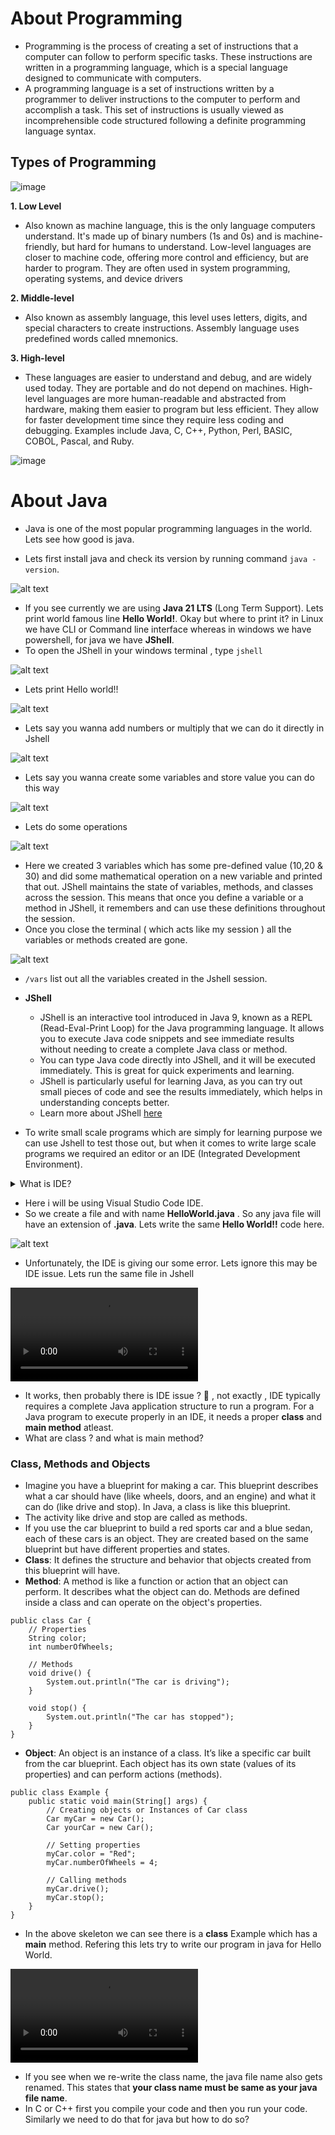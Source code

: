 # About Programming

- Programming is the process of creating a set of instructions that a computer can follow to perform specific tasks. These instructions are written in a programming language, which is a special language designed to communicate with computers.
- A programming language is a set of instructions written by a programmer to deliver instructions to the computer to perform and accomplish a task. This set of instructions is usually viewed as incomprehensible code structured following a definite programming language syntax.

## Types of Programming

![image](https://github.com/user-attachments/assets/24cee976-8627-4466-a47d-f5fcbcd899cf)

**1. Low Level**
  - Also known as machine language, this is the only language computers understand. It's made up of binary numbers (1s and 0s) and is machine-friendly, but hard for humans to understand. Low-level languages are closer to machine code, offering more control and efficiency, but are harder to program. They are often used in system programming, operating systems, and device drivers

**2. Middle-level**
  - Also known as assembly language, this level uses letters, digits, and special characters to create instructions. Assembly language uses predefined words called mnemonics.

**3. High-level**
  - These languages are easier to understand and debug, and are widely used today. They are portable and do not depend on machines. High-level languages are more human-readable and abstracted from hardware, making them easier to program but less efficient. They allow for faster development time since they require less coding and debugging. Examples include Java, C, C++, Python, Perl, BASIC, COBOL, Pascal, and Ruby.

![image](https://github.com/user-attachments/assets/515317d8-4a14-42aa-a298-ef3e4f9c76cc)


# About Java
- Java is one of the most popular programming languages in the world. Lets see how good is java.

- Lets first install java and check its version by running command `java -version`.

![alt text](image.png)

- If you see currently we are using **Java 21 LTS** (Long Term Support). Lets print world famous line **Hello World!**. Okay but where to print it? in Linux we have CLI or Command line interface whereas in windows we have powershell, for java we have **JShell**.
- To open the JShell in your windows terminal , type `jshell`

![alt text](image-1.png)

- Lets print Hello world!!

![alt text](image-2.png)

- Lets say you wanna add numbers or multiply that we can do it directly in Jshell

![alt text](image-3.png)

- Lets say you wanna create some variables and store value you can do this way

![alt text](image-4.png)

- Lets do some operations 

![alt text](image-5.png)

- Here we created 3 variables which has some pre-defined value (10,20 & 30) and did some mathematical operation on a new variable and printed that out. JShell maintains the state of variables, methods, and classes across the session. This means that once you define a variable or a method in JShell, it remembers and can use these definitions throughout the session.
- Once you close the terminal ( which acts like my session ) all the variables or methods created are gone.

![alt text](image-6.png)

- `/vars` list out all the variables created in the Jshell session.

- **JShell** 
  - JShell is an interactive tool introduced in Java 9, known as a REPL (Read-Eval-Print Loop) for the Java programming language. It allows you to execute Java code snippets and see immediate results without needing to create a complete Java class or method.
  - You can type Java code directly into JShell, and it will be executed immediately. This is great for quick experiments and learning.
  - JShell is particularly useful for learning Java, as you can try out small pieces of code and see the results immediately, which helps in understanding concepts better.
  - Learn more about JShell [here](https://cr.openjdk.org/~rfield/tutorial/JShellTutorial.html)

- To write small scale programs which are simply for learning purpose we can use Jshell to test those out, but when it comes to write large scale programs we required an editor or an IDE (Integrated Development Environment).

<details>

<summary> What is IDE? </summary>

- Integrated Development Environment (IDE) is a software application that provides a comprehensive suite of tools for software development. An IDE typically combines several development tools into a single interface, making it easier for developers to write, test, and debug code.
- Colors and styles different parts of the code (keywords, variables, etc.) to make it easier to read.
- Provides suggestions for code completion based on the context, which speeds up coding and reduces errors.
- Automatically formats code according to predefined style guidelines
- Allows you to pause execution at specific points to inspect variables and the program state.
- Lets you execute code line-by-line to observe its behavior.
- So there are several benefits of using an IDE.
- Some popular IDEs are Visual Studio Code, Eclipse, NetBeans etc..

</details>

- Here i will be using Visual Studio Code IDE.
- So we create a file and with name **HelloWorld.java** . So any java file will have an extension of **.java**. Lets write the same **Hello World!!** code here.

![alt text](image-7.png)

- Unfortunately, the IDE is giving our some error. Lets ignore this may be IDE issue. Lets run the same file in Jshell

<video controls src="20240819-1745-38.9397224.mp4" title="Title"></video>

- It works, then probably there is IDE issue ? 🤔 , not exactly , IDE typically requires a complete Java application structure to run a program. For a Java program to execute properly in an IDE, it needs a proper **class** and **main method** atleast.
- What are class ? and what is main method?

### Class, Methods and Objects

- Imagine you have a blueprint for making a car. This blueprint describes what a car should have (like wheels, doors, and an engine) and what it can do (like drive and stop). In Java, a class is like this blueprint.
- The activity like drive and stop are called as methods.
- If you use the car blueprint to build a red sports car and a blue sedan, each of these cars is an object. They are created based on the same blueprint but have different properties and states.
- **Class**: It defines the structure and behavior that objects created from this blueprint will have.
- **Method**: A method is like a function or action that an object can perform. It describes what the object can do. Methods are defined inside a class and can operate on the object's properties.

```
public class Car {
    // Properties
    String color;
    int numberOfWheels;

    // Methods
    void drive() {
        System.out.println("The car is driving");
    }
    
    void stop() {
        System.out.println("The car has stopped");
    }
}
```

- **Object**: An object is an instance of a class. It’s like a specific car built from the car blueprint. Each object has its own state (values of its properties) and can perform actions (methods).

```
public class Example {
    public static void main(String[] args) {
        // Creating objects or Instances of Car class
        Car myCar = new Car();
        Car yourCar = new Car();
        
        // Setting properties
        myCar.color = "Red";
        myCar.numberOfWheels = 4;

        // Calling methods
        myCar.drive();
        myCar.stop();
    }
}
```

- In the above skeleton we can see there is a **class** Example which has a **main** method. Refering this lets try to write our program in java for Hello World.

<video controls src="20240819-1820-44.7270727.mp4" title="Title"></video>

- If you see when we re-write the class name, the java file name also gets renamed. This states that **your class name must be same as your java file name**.
- In C or C++ first you compile your code and then you run your code. Similarly we need to do that for java but how to do so?























